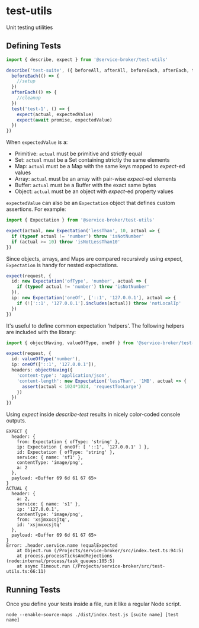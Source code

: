 # test-utils
Unit testing utilities

## Defining Tests

```typescript
import { describe, expect } from '@service-broker/test-utils'

describe('test-suite', ({ beforeAll, afterAll, beforeEach, afterEach, test }) => {
  beforeEach(() => {
    //setup
  })
  afterEach(() => {
    //cleanup
  })
  test('test-1', () => {
    expect(actual, expectedValue)
    expect(await promise, expectedValue)
  })
})
```

When `expectedValue` is a:
- Primitive: `actual` must be primitive and strictly equal
- Set: `actual` must be a Set containing strictly the same elements
- Map: `actual` must be a Map with the same keys mapped to _expect_-ed values
- Array: `actual` must be an array with pair-wise _expect_-ed elements
- Buffer: `actual` must be a Buffer with the exact same bytes
- Object: `actual` must be an object with _expect_-ed property values

`expectedValue` can also be an `Expectation` object that defines custom assertions. For example:

```typescript
import { Expectation } from '@service-broker/test-utils'

expect(actual, new Expectation('lessThan', 10, actual => {
  if (typeof actual != 'number') throw 'isNotNumber'
  if (actual >= 10) throw 'isNotLessThan10'
})
```

Since objects, arrays, and Maps are compared recursively using _expect_, `Expectation` is handy for nested expectations.

```typescript
expect(request, {
  id: new Expectation('ofType', 'number', actual => {
    if (typeof actual != 'number') throw 'isNotNumber'
  }),
  ip: new Expectation('oneOf', ['::1', '127.0.0.1'], actual => {
    if (!['::1', '127.0.0.1'].includes(actual)) throw 'notLocalIp'
  })
})
```

It's useful to define common expectation 'helpers'. The following helpers are included with the library:

```typescript
import { objectHaving, valueOfType, oneOf } from '@service-broker/test-utils'

expect(request, {
  id: valueOfType('number'),
  ip: oneOf(['::1', '127.0.0.1']),
  headers: objectHaving({
    'content-type': 'application/json',
    'content-length': new Expectation('lessThan', '1MB', actual => {
      assert(actual < 1024*1024, 'requestTooLarge')
    })
  })
})
```

Using _expect_ inside _describe-test_ results in nicely color-coded console outputs.

```
EXPECT {
  header: {
    from: Expectation { ofType: 'string' },
    ip: Expectation { oneOf: [ '::1', '127.0.0.1' ] },
    id: Expectation { ofType: 'string' },
    service: { name: 'sf1' },
    contentType: 'image/png',
    a: 2
  },
  payload: <Buffer 69 6d 61 67 65>
}
ACTUAL {
  header: {
    a: 2,
    service: { name: 's1' },
    ip: '127.0.0.1',
    contentType: 'image/png',
    from: 'xsjmxxcsjtq',
    id: 'xsjmxxcsjtq'
  },
  payload: <Buffer 69 6d 61 67 65>
}
Error: .header.service.name !equalExpected
    at Object.run (/Projects/service-broker/src/index.test.ts:94:5)
    at process.processTicksAndRejections (node:internal/process/task_queues:105:5)
    at async Timeout.run (/Projects/service-broker/src/test-utils.ts:66:11)
```

## Running Tests

Once you define your tests inside a file, run it like a regular Node script.

```
node --enable-source-maps ./dist/index.test.js [suite name] [test name]
```
